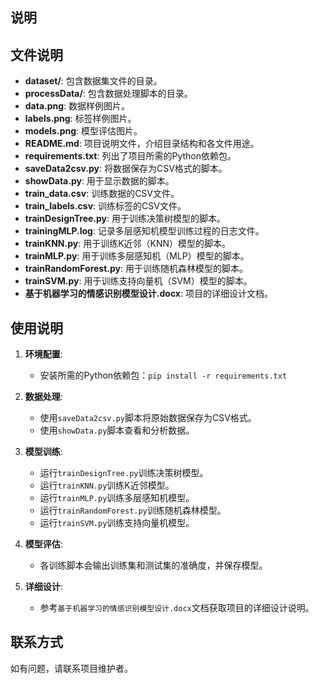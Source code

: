 ## 说明

## 文件说明

- **dataset/**: 包含数据集文件的目录。
- **processData/**: 包含数据处理脚本的目录。
- **data.png**: 数据样例图片。
- **labels.png**: 标签样例图片。
- **models.png**: 模型评估图片。
- **README.md**: 项目说明文件，介绍目录结构和各文件用途。
- **requirements.txt**: 列出了项目所需的Python依赖包。
- **saveData2csv.py**: 将数据保存为CSV格式的脚本。
- **showData.py**: 用于显示数据的脚本。
- **train_data.csv**: 训练数据的CSV文件。
- **train_labels.csv**: 训练标签的CSV文件。
- **trainDesignTree.py**: 用于训练决策树模型的脚本。
- **trainingMLP.log**: 记录多层感知机模型训练过程的日志文件。
- **trainKNN.py**: 用于训练K近邻（KNN）模型的脚本。
- **trainMLP.py**: 用于训练多层感知机（MLP）模型的脚本。
- **trainRandomForest.py**: 用于训练随机森林模型的脚本。
- **trainSVM.py**: 用于训练支持向量机（SVM）模型的脚本。
- **基于机器学习的情感识别模型设计.docx**: 项目的详细设计文档。

## 使用说明

1. **环境配置**: 
   - 安装所需的Python依赖包：`pip install -r requirements.txt`

2. **数据处理**:
   - 使用`saveData2csv.py`脚本将原始数据保存为CSV格式。
   - 使用`showData.py`脚本查看和分析数据。

3. **模型训练**:
   - 运行`trainDesignTree.py`训练决策树模型。
   - 运行`trainKNN.py`训练K近邻模型。
   - 运行`trainMLP.py`训练多层感知机模型。
   - 运行`trainRandomForest.py`训练随机森林模型。
   - 运行`trainSVM.py`训练支持向量机模型。

4. **模型评估**:
   - 各训练脚本会输出训练集和测试集的准确度，并保存模型。

5. **详细设计**:
   - 参考`基于机器学习的情感识别模型设计.docx`文档获取项目的详细设计说明。

## 联系方式

如有问题，请联系项目维护者。